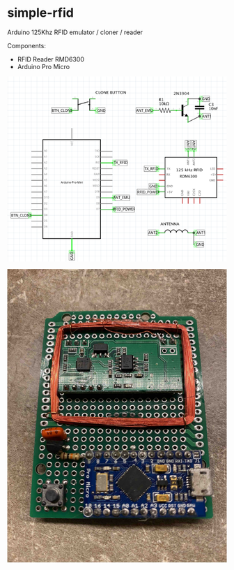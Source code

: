 # simple-rfid
Arduino 125Khz RFID emulator / cloner / reader 

Components:
- RFID Reader RMD6300
- Arduino Pro Micro

![scheme](scheme.png)

![photo](photo.jpg)
